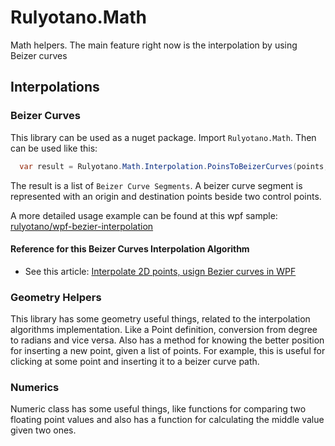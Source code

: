 # Rulyotano.Math
Math helpers. The main feature right now is the interpolation by using Beizer curves

## Interpolations
### Beizer Curves

This library can be used as a nuget package. Import `Rulyotano.Math`. Then can be used like this:

```c#
  var result = Rulyotano.Math.Interpolation.PoinsToBeizerCurves(points, isClosedCurve, smoothValue);
```

The result is a list of `Beizer Curve Segments`. A beizer curve segment is represented with an origin and destination points beside two control points. 

A more detailed usage example can be found at this wpf sample: [rulyotano/wpf-bezier-interpolation](https://github.com/rulyotano/wpf-bezier-interpolation)

#### Reference for this Beizer Curves Interpolation Algorithm

- See this article: [Interpolate 2D points, usign Bezier curves in WPF](http://www.codeproject.com/Articles/769055/Interpolate-2D-points-usign-Bezier-curves-in-WPF)
  
### Geometry Helpers

This library has some geometry useful things, related to the interpolation algorithms implementation. Like a Point definition, conversion from degree to radians and vice versa. Also has a method for knowing the better position for inserting a new point, given a list of points. For example, this is useful for clicking at some point and inserting it to a beizer curve path.

### Numerics

Numeric class has some useful things, like functions for comparing two floating point values and also has a function for calculating the middle value given two ones. 
